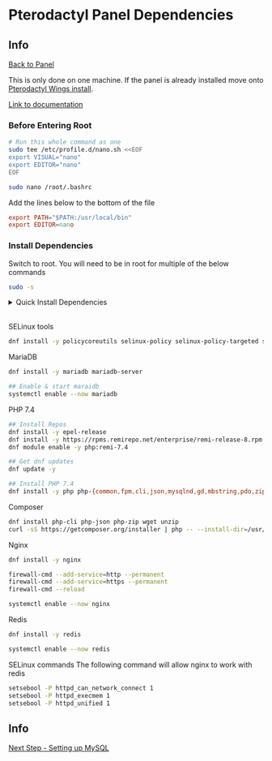 # Pterodactyl Panel Dependencies

## Info

[Back to Panel](/Pterodactyl/1%20-%20Panel)

This is only done on one machine.
If the panel is already installed move onto [Pterodactyl Wings install](3%20-%20Pterodactyl%20Wings%20install.md).

[Link to documentation](https://pterodactyl.io/community/installation-guides/panel/centos8.html#installing-the-panel)

### Before Entering Root

```sh
# Run this whole command as one
sudo tee /etc/profile.d/nano.sh <<EOF
export VISUAL="nano"
export EDITOR="nano"
EOF
```

```sh
sudo nano /root/.bashrc
```

Add the lines below to the bottom of the file

```conf
export PATH="$PATH:/usr/local/bin"
export EDITOR=nano
```

### Install Dependencies

Switch to root. You will need to be in root for multiple of the below commands

```sh
sudo -s
```

<details>
<summary>Quick Install Dependencies</summary>
<p>

```sh
set -x ; dnf install -y policycoreutils selinux-policy selinux-policy-targeted setroubleshoot-server setools setools-console mcstrans && dnf install -y mariadb mariadb-server && systemctl enable --now mariadb && dnf install -y epel-release && dnf install -y https://rpms.remirepo.net/enterprise/remi-release-8.rpm && dnf module enable -y php:remi-7.4 && dnf update -y && dnf install -y php php-{common,fpm,cli,json,mysqlnd,gd,mbstring,pdo,zip,bcmath,dom,opcache} && dnf install php-cli php-json php-zip wget unzip && curl -sS https://getcomposer.org/installer | php -- --install-dir=/usr/local/bin --filename=composer && dnf install -y nginx && firewall-cmd --add-service=http --permanent && firewall-cmd --add-service=https --permanent && firewall-cmd --reload && systemctl enable --now nginx && dnf install -y redis && systemctl enable --now redis && setsebool -P httpd_can_network_connect 1 && setsebool -P httpd_execmem 1 && setsebool -P httpd_unified 1 ; set +x ; echo 'done'
```

</p>
</details>
&nbsp;

SELinux tools

```sh
dnf install -y policycoreutils selinux-policy selinux-policy-targeted setroubleshoot-server setools setools-console mcstrans
```

MariaDB

```sh
dnf install -y mariadb mariadb-server

## Enable & start maraidb
systemctl enable --now mariadb
```

PHP 7.4

```sh
## Install Repos
dnf install -y epel-release
dnf install -y https://rpms.remirepo.net/enterprise/remi-release-8.rpm
dnf module enable -y php:remi-7.4

## Get dnf updates
dnf update -y

## Install PHP 7.4
dnf install -y php php-{common,fpm,cli,json,mysqlnd,gd,mbstring,pdo,zip,bcmath,dom,opcache}
```

Composer

```sh
dnf install php-cli php-json php-zip wget unzip
curl -sS https://getcomposer.org/installer | php -- --install-dir=/usr/local/bin --filename=composer
```

Nginx

```sh
dnf install -y nginx

firewall-cmd --add-service=http --permanent
firewall-cmd --add-service=https --permanent
firewall-cmd --reload

systemctl enable --now nginx
```

Redis

```sh
dnf install -y redis

systemctl enable --now redis
```

SELinux commands
The following command will allow nginx to work with redis

```sh
setsebool -P httpd_can_network_connect 1
setsebool -P httpd_execmem 1
setsebool -P httpd_unified 1
```
## Info

[Next Step - Setting up MySQL](/Pterodactyl/1%20-%20Panel/2%20-%20Setting%20up%20MySQL.md)